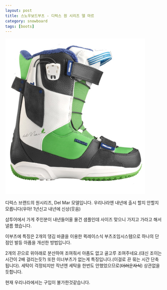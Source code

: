 ```yaml
---
layout: post
title: 스노우보드부츠 - 디럭스 원 시리즈 델 마르
category: snowboard
tags: [boots]
---
```

![Del Mar Snowboard Boots](/images/posts/Del_Mar_Snowboard_Boots.jpg)

디럭스 브랜드의  원시리즈, Del Mar 모델입니다. 우리나라엔 내년에 출시 할지 안할지 모릅니다(우아! 1년신고 내년에 신상(웃음)

샵투어에서 가게 주인분이 내년들어올 물건 샘플인데 사이즈 맞으니 가지고 가라고 해서 낼름 했습니다.

이부츠에 특징은 2개의 댕김 바클을 이용한 퀵레이스식 부츠조임시스템으로 하나의  단점인 발등 아픔을 개선한 방법입니다.

2개의 끈으로 위아래로 분산하여 조여줘서 아픔도 없고 골고루 조여주네요.(대신 조이는 시간이 2배 걸리는듯?) 또한 이너부츠가 없는게 특징입니다.(이걸로 끈 묶는 시간 단축됩니다). 세탁이 걱정되지만 작년엔 세탁을 한번도 안했었으므로(~~더러운자식~~) 상관없을듯합니다.

현재 우리나라에서는 구입이 불가한것같습니다.